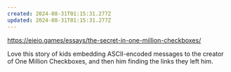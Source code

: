 ```yaml
---
created: 2024-08-31T01:15:31.277Z
updated: 2024-08-31T01:15:31.277Z
---
```

https://eieio.games/essays/the-secret-in-one-million-checkboxes/

Love this story of kids embedding ASCII-encoded messages to the creator of One Million Checkboxes, and then him finding the links they left him.